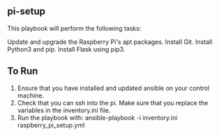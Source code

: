 ## pi-setup

This playbook will perform the following tasks:

Update and upgrade the Raspberry Pi's apt packages.
Install Git.
Install Python3 and pip.
Install Flask using pip3.

## To Run

1. Ensure that you have installed and updated ansible on your control machine. 
2. Check that you can ssh into the pi. Make sure that you replace the variables in the inventory.ini file.
3. Run the playbook with: ansible-playbook -i inventory.ini raspberry_pi_setup.yml
